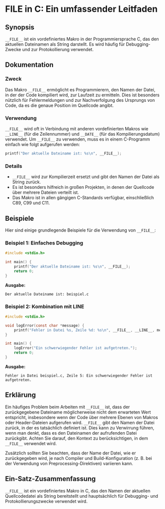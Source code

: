 <!--
Meta Description: # __FILE__ in C: Ein umfassender Leitfaden ## Synopsis `__FILE__` ist ein vordefiniertes Makro in der Programmiersprache C, das den aktuellen Dateinam...
Meta Keywords: der, __file__, ist, wird, und
-->

# __FILE__ in C: Ein umfassender Leitfaden

## Synopsis
`__FILE__` ist ein vordefiniertes Makro in der Programmiersprache C, das den aktuellen Dateinamen als String darstellt. Es wird häufig für Debugging-Zwecke und zur Protokollierung verwendet.

## Dokumentation
### Zweck
Das Makro `__FILE__` ermöglicht es Programmierern, den Namen der Datei, in der der Code kompiliert wird, zur Laufzeit zu ermitteln. Dies ist besonders nützlich für Fehlermeldungen und zur Nachverfolgung des Ursprungs von Code, da es die genaue Position im Quellcode angibt.

### Verwendung
`__FILE__` wird oft in Verbindung mit anderen vordefinierten Makros wie `__LINE__` (für die Zeilennummer) und `__DATE__` (für das Kompilierungsdatum) verwendet. Um `__FILE__` zu verwenden, muss es in einem C-Programm einfach wie folgt aufgerufen werden:

```c
printf("Der aktuelle Dateiname ist: %s\n", __FILE__);
```

### Details
- `__FILE__` wird zur Kompilierzeit ersetzt und gibt den Namen der Datei als String zurück.
- Es ist besonders hilfreich in großen Projekten, in denen der Quellcode über mehrere Dateien verteilt ist.
- Das Makro ist in allen gängigen C-Standards verfügbar, einschließlich C89, C99 und C11.

## Beispiele
Hier sind einige grundlegende Beispiele für die Verwendung von `__FILE__`:

### Beispiel 1: Einfaches Debugging
```c
#include <stdio.h>

int main() {
    printf("Der aktuelle Dateiname ist: %s\n", __FILE__);
    return 0;
}
```
**Ausgabe:**
```
Der aktuelle Dateiname ist: beispiel.c
```

### Beispiel 2: Kombination mit __LINE__
```c
#include <stdio.h>

void logError(const char *message) {
    printf("Fehler in Datei %s, Zeile %d: %s\n", __FILE__, __LINE__, message);
}

int main() {
    logError("Ein schwerwiegender Fehler ist aufgetreten.");
    return 0;
}
```
**Ausgabe:**
```
Fehler in Datei beispiel.c, Zeile 5: Ein schwerwiegender Fehler ist aufgetreten.
```

## Erklärung
Ein häufiges Problem beim Arbeiten mit `__FILE__` ist, dass der zurückgegebene Dateiname möglicherweise nicht dem erwarteten Wert entspricht, insbesondere wenn der Code über mehrere Ebenen von Makros oder Header-Dateien aufgerufen wird. `__FILE__` gibt den Namen der Datei zurück, in der es tatsächlich definiert ist. Dies kann zu Verwirrung führen, wenn man denkt, dass es den Dateinamen der aufrufenden Datei zurückgibt. Achten Sie darauf, den Kontext zu berücksichtigen, in dem `__FILE__` verwendet wird. 

Zusätzlich sollten Sie beachten, dass der Name der Datei, wie er zurückgegeben wird, je nach Compiler und Build-Konfiguration (z. B. bei der Verwendung von Preprocessing-Direktiven) variieren kann.

## Ein-Satz-Zusammenfassung
`__FILE__` ist ein vordefiniertes Makro in C, das den Namen der aktuellen Quellcodedatei als String bereitstellt und hauptsächlich für Debugging- und Protokollierungszwecke verwendet wird.